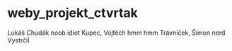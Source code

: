 # weby_projekt_ctvrtak
Lukáš Chudák noob idiot Kupec, Vojtěch hmm hmm Trávníček, Šimon nerd Vystrčil
